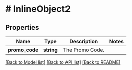 # # InlineObject2

## Properties

Name | Type | Description | Notes
------------ | ------------- | ------------- | -------------
**promo_code** | **string** | The Promo Code. |

[[Back to Model list]](../../README.md#models) [[Back to API list]](../../README.md#endpoints) [[Back to README]](../../README.md)
